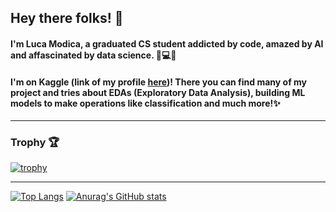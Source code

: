 ## Hey there folks! 👋
#### I'm Luca Modica, a graduated CS student addicted by code, amazed by AI and affascinated by data science. 💭💻🌐
#### I'm on Kaggle (link of my profile [here](https://www.kaggle.com/lucamodica))! There you can find many of my project and tries about EDAs (Exploratory Data Analysis), building ML models to make operations like classification and much more!✨

<hr/>

### Trophy 🏆
[![trophy](https://github-profile-trophy.vercel.app/?username=lucamodica&column=-1&theme=onedark&no-frame=true)](https://github.com/lucamodica/github-profile-trophy)

<hr/>

[![Top Langs](https://github-readme-stats.vercel.app/api/top-langs/?username=lucamodica&theme=onedark&show_icons=true&hide_border=true&langs_count=3)](https://github.com/lucamodica/github-readme-stats)
[![Anurag's GitHub stats](https://github-readme-stats.vercel.app/api?username=lucamodica&show_icons=true&include_all_commits=true&count_private=true&theme=onedark&hide_border=true)](https://github.com/lucamodica/github-readme-stats)



